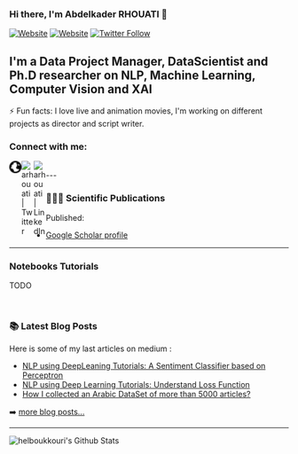 ### Hi there, I'm Abdelkader RHOUATI 👋

[![Website](https://img.shields.io/website?label=https://abdelkader-rhouati.medium.com/&style=for-the-badge&url=https://abdelkader-rhouati.medium.com/)](https://arhouati.github.io/) [![Website](https://img.shields.io/website?label=https%3A%2F%2Farhouati.github.io%2F&style=for-the-badge&url=https%3A%2F%2Farhouati.github.io%2F)](https://arhouati.github.io/) [![Twitter Follow](https://img.shields.io/twitter/follow/arhouati?color=1DA1F2&logo=twitter&style=for-the-badge)](https://twitter.com/intent/follow?original_referer=https%3A%2F%2Fgithub.com%2Farhouati&screen_name=arhouati)

## I'm a Data Project Manager, DataScientist and Ph.D researcher on NLP, Machine Learning, Computer Vision and XAI

⚡ Fun facts: I love live and animation movies, I'm working on different projects as director and script writer.

### Connect with me:

[<img align="left" alt="https://arhouati.github.io/" width="22px" src="https://raw.githubusercontent.com/iconic/open-iconic/master/svg/globe.svg" />][website]
[<img align="left" alt="arhouati | Twitter" width="22px" src="https://cdn.jsdelivr.net/npm/simple-icons@v3/icons/twitter.svg" />][twitter]
[<img align="left" alt="arhouati | LinkedIn" width="22px" src="https://cdn.jsdelivr.net/npm/simple-icons@v3/icons/linkedin.svg" />][linkedin]

<br />
---

### 👨🏻‍🔬 Scientific Publications

Published:

- [Google Scholar profile](https://scholar.google.com/citations?user=1MsrN80AAAAJ&hl=en)

---

### Notebooks Tutorials

TODO

<!--- just
This is where I keep notebooks of some previous projects which I turnned them into small tutorials. A lot of times I use them as basis for starting a new project.

All of the notebooks are in **Google Colab**. Never heard of Google Colab? :scream_cat: You have to check out the [Overview of Colaboratory](https://www.google.com/url?sa=t&rct=j&q=&esrc=s&source=web&cd=&ved=2ahUKEwiD1aD06trrAhVRXK0KHRC4DgQQjBAwBHoECAYQBA&url=https%3A%2F%2Fcolab.research.google.com%2Fnotebooks%2Fbasic_features_overview.ipynb&usg=AOvVaw0gXOkR6JGGFlwsxrkuYm7F), [Introduction to Colab and Python](https://www.google.com/url?sa=t&rct=j&q=&esrc=s&source=web&cd=&ved=2ahUKEwiD1aD06trrAhVRXK0KHRC4DgQQjBAwA3oECAYQCg&url=https%3A%2F%2Fcolab.research.google.com%2Fgithub%2Ftensorflow%2Fexamples%2Fblob%2Fmaster%2Fcourses%2Fudacity_intro_to_tensorflow_for_deep_learning%2Fl01c01_introduction_to_colab_and_python.ipynb&usg=AOvVaw2pr-crqP30RHfDs7hjKNnc) and what I think is a great medium article about it [to configure Google Colab Like a Pro](https://medium.com/@robertbracco1/configuring-google-colab-like-a-pro-d61c253f7573).

If you check the `/ml_things/notebooks/` a lot of them are not listed here because they are not in a 'polished' form yet. These are the notebooks that are good enough to share with everyone:

| Name 	| Description 	| Links 	|
|:- |:- |:- |
| **:grapes: Better Batches with PyTorchText BucketIterator** | *How to use PyTorchText BucketIterator to sort text data for better batching.* |[![Open In Colab](https://colab.research.google.com/assets/colab-badge.svg)](https://colab.research.google.com/github/gmihaila/ml_things/blob/master/notebooks/pytorch/pytorchtext_bucketiterator.ipynb) [![Generic badge](https://img.shields.io/badge/GitHub-Source-greensvg)](https://github.com/gmihaila/ml_things/blob/master/notebooks/pytorch/pytorchtext_bucketiterator.ipynb) [![Generic badge](https://img.shields.io/badge/Download-Notebook-red.svg)](https://www.dropbox.com/s/7gyq6qup6y43z9b/pytorchtext_bucketiterator.ipynb?dl=1) [![Generic badge](https://img.shields.io/badge/Article-Medium-black.svg)](https://gmihaila.medium.com/better-batches-with-pytorchtext-bucketiterator-12804a545e2a) [![Generic badge](https://img.shields.io/badge/Blog-Post-blue.svg)](https://gmihaila.github.io/tutorial_notebooks/pytorchtext_bucketiterator/) |
| **:dog: Pretrain Transformers Models in PyTorch using Hugging Face Transformers** | *Pretrain 67 transformers models on your custom dataset.* |[![Open In Colab](https://colab.research.google.com/assets/colab-badge.svg)](https://colab.research.google.com/github/gmihaila/ml_things/blob/master/notebooks/pytorch/pretrain_transformers_pytorch.ipynb) [![Generic badge](https://img.shields.io/badge/GitHub-Source-greensvg)](https://github.com/gmihaila/ml_things/blob/master/notebooks/pytorch/pretrain_transformers_pytorch.ipynb) [![Generic badge](https://img.shields.io/badge/Download-Notebook-red.svg)](https://www.dropbox.com/s/rkq79hwzhqa6x8k/pretrain_transformers_pytorch.ipynb?dl=1) [![Generic badge](https://img.shields.io/badge/Article-Medium-black.svg)](https://gmihaila.medium.com/pretrain-transformers-models-in-pytorch-using-transformers-ecaaec00fbaa) [![Generic badge](https://img.shields.io/badge/Blog-Post-blue.svg)](https://gmihaila.github.io/tutorial_notebooks/pretrain_transformers_pytorch/) |
| **:violin: Fine-tune Transformers in PyTorch using Hugging Face Transformers** | *Complete tutorial on how to fine-tune 73 transformer models for text classification — no code changes necessary!* |[![Open In Colab](https://colab.research.google.com/assets/colab-badge.svg)](https://colab.research.google.com/github/gmihaila/ml_things/blob/master/notebooks/pytorch/finetune_transformers_pytorch.ipynb) [![Generic badge](https://img.shields.io/badge/GitHub-Source-greensvg)](https://github.com/gmihaila/ml_things/blob/master/notebooks/pytorch/finetune_transformers_pytorch.ipynb) [![Generic badge](https://img.shields.io/badge/Download-Notebook-red.svg)](https://www.dropbox.com/s/tsqicfqgt8v87ae/finetune_transformers_pytorch.ipynb?dl=1) [![Generic badge](https://img.shields.io/badge/Article-Medium-black.svg)](https://medium.com/@gmihaila/fine-tune-transformers-in-pytorch-using-transformers-57b40450635) [![Generic badge](https://img.shields.io/badge/Blog-Post-blue.svg)](https://gmihaila.github.io/tutorial_notebooks/finetune_transformers_pytorch/)|
| **⚙️ Bert Inner Workings in PyTorch using Hugging Face Transformers** | *Complete tutorial on how an input flows through Bert.* |[![Open In Colab](https://colab.research.google.com/assets/colab-badge.svg)](https://colab.research.google.com/github/gmihaila/ml_things/blob/master/notebooks/pytorch/bert_inner_workings.ipynb) [![Generic badge](https://img.shields.io/badge/GitHub-Source-greensvg)](https://github.com/gmihaila/ml_things/blob/master/notebooks/pytorch/bert_inner_workings.ipynb) [![Generic badge](https://img.shields.io/badge/Download-Notebook-red.svg)](https://www.dropbox.com/s/jeftyo6cebfkma2/bert_inner_workings.ipynb?dl=1) [![Generic badge](https://img.shields.io/badge/Article-Medium-black.svg)](https://gmihaila.medium.com/%EF%B8%8F-bert-inner-workings-1c3054cd1591) [![Generic badge](https://img.shields.io/badge/Blog-Post-blue.svg)](https://gmihaila.github.io/tutorial_notebooks/bert_inner_workings/)|
| **🎱 GPT2 For Text Classification using Hugging Face 🤗 Transformers** | *Complete tutorial on how to use GPT2 for text classification.* |[![Open In Colab](https://colab.research.google.com/assets/colab-badge.svg)](https://colab.research.google.com/github/gmihaila/ml_things/blob/master/notebooks/pytorch/gpt2_finetune_classification.ipynb) [![Generic badge](https://img.shields.io/badge/GitHub-Source-greensvg)](https://github.com/gmihaila/ml_things/blob/master/notebooks/pytorch/gpt2_finetune_classification.ipynb) [![Generic badge](https://img.shields.io/badge/Download-Notebook-red.svg)](https://www.dropbox.com/s/6t6kvlewoabwxqw/gpt2_finetune_classification.ipynb?dl=1) [![Generic badge](https://img.shields.io/badge/Article-Medium-black.svg)](https://gmihaila.medium.com/gpt2-for-text-classification-using-hugging-face-transformers-574555451832) [![Generic badge](https://img.shields.io/badge/Blog-Post-blue.svg)](https://gmihaila.github.io/tutorial_notebooks/gpt2_finetune_classification/)|

 --->
<br>


### 📚 Latest Blog Posts

Here is some of my last articles on medium :

- [NLP using DeepLeaning Tutorials: A Sentiment Classifier based on Perceptron](https://pub.towardsai.net/nlp-using-deepleaning-tutorials-a-sentiment-classifier-based-on-perceptron-part-1-4-712eefe20899)
- [NLP using Deep Learning Tutorials: Understand Loss Function](https://pub.towardsai.net/nlp-using-deep-learning-tutorials-understand-loss-function-2aaf73ec6c2b)
- [How I collected an Arabic DataSet of more than 5000 articles?](https://medium.datadriveninvestor.com/how-i-collected-an-arabic-dataset-of-more-than-5000-articles-7f5de65e8ca2)

➡️ [more blog posts...](https://abdelkader-rhouati.medium.com/)

---

<img align="left" alt="helboukkouri's Github Stats" src="https://github-readme-stats.vercel.app/api?username=arhouati&show_icons=true&hide_border=true&count_private=true" />

[website]: https://abdelkader-rhouati.medium.com/
[twitter]: https://twitter.com/arhouati
[linkedin]: https://www.linkedin.com/in/abdelkader-rhouati/
